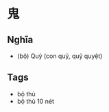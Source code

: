 # 鬼

## Nghĩa
* (bộ) Quỷ (con quỷ, quỷ quyệt)

## Tags
* bộ thủ
* bộ thủ 10 nét

<script>window.HANZI_FIELD='鬼';</script>